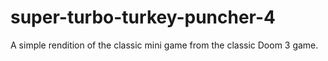 # super-turbo-turkey-puncher-4
A simple rendition of the classic mini game from the classic Doom 3 game. 
